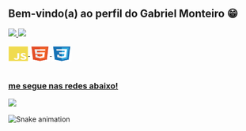 ## Bem-vindo(a) ao perfil do Gabriel Monteiro 😁

 <div>
   <a href="https://github.com/DgzinnN43">
   <img height="180em" src="https://github-readme-stats.vercel.app/api?username=DgzinnN43&show_icons=true&theme=tokyonight&include_all_commits=true&count_private=true"/>
   <img height="180em" src="https://github-readme-stats.vercel.app/api/top-langs/?username=DgzinnN43&layout=compact&langs_count=6&theme=tokyonight"/>

</div>
<div style="display: inline_block"><br>
  <img align="center" alt="Js" height="30" width="40" src="https://raw.githubusercontent.com/devicons/devicon/master/icons/javascript/javascript-plain.svg">
  <img align="center" alt="HTML" height="30" width="40" src="https://raw.githubusercontent.com/devicons/devicon/master/icons/html5/html5-original.svg">
  <img align="center" alt="CSS" height="30" width="40" src="https://raw.githubusercontent.com/devicons/devicon/master/icons/css3/css3-original.svg">
</div>
 
 <br>
 
  ###  me segue  nas redes abaixo!
 
<div> 
  <a href="https://www.linkedin.com/in/gabriel-monteiro-275949275/" target="_blank"><img src="https://img.shields.io/badge/-LinkedIn-%230077B5?style=for-the-badge&logo=linkedin&logoColor=white" target="_blank"></a> 
 
  ![Snake animation](https://github.com/DgzinnN43/DgzinnN43/blob/output/github-contribution-grid-snake.svg)

</div>
